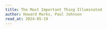 ```yaml
---
title: The Most Important Thing Illuminated
author: Howard Marks, Paul Johnson
read_at: 2024-05-19
---
```

